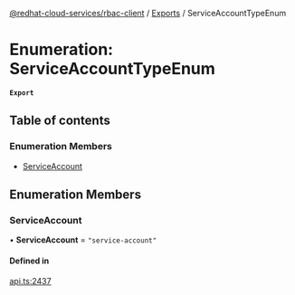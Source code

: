 [@redhat-cloud-services/rbac-client](../README.md) / [Exports](../modules.md) / ServiceAccountTypeEnum

# Enumeration: ServiceAccountTypeEnum

**`Export`**

## Table of contents

### Enumeration Members

- [ServiceAccount](ServiceAccountTypeEnum.md#serviceaccount)

## Enumeration Members

### ServiceAccount

• **ServiceAccount** = ``"service-account"``

#### Defined in

[api.ts:2437](https://github.com/RedHatInsights/javascript-clients/blob/master/packages/rbac/api.ts#L2437)
